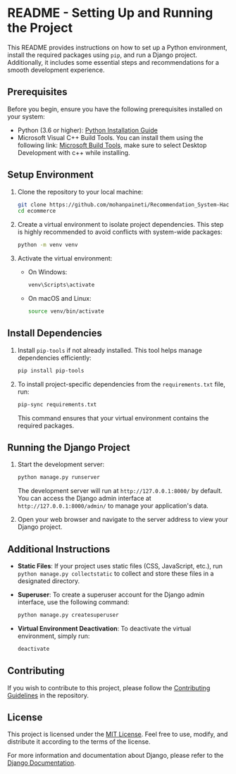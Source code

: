 # README - Setting Up and Running the Project

This README provides instructions on how to set up a Python environment, install the required packages using `pip`, and run a Django project. Additionally, it includes some essential steps and recommendations for a smooth development experience.

## Prerequisites

Before you begin, ensure you have the following prerequisites installed on your system:

- Python (3.6 or higher): [Python Installation Guide](https://www.python.org/downloads/)
- Microsoft Visual C++ Build Tools. You can install them using the following link:  [Microsoft Build  Tools](https://visualstudio.microsoft.com/visual-cpp-build-tools/), make sure to select Desktop Development with c++ while installing.

## Setup Environment

1. Clone the repository to your local machine:

   ```bash
   git clone https://github.com/mohanpaineti/Recommendation_System-Hackathon.git
   cd ecommerce 
   ```

2. Create a virtual environment to isolate project dependencies. This step is highly recommended to avoid conflicts with system-wide packages:

   ```bash
   python -m venv venv
   ```

3. Activate the virtual environment:

   - On Windows:

     ```bash
     venv\Scripts\activate
     ```

   - On macOS and Linux:

     ```bash
     source venv/bin/activate
     ```

## Install Dependencies

1. Install `pip-tools` if not already installed. This tool helps manage dependencies efficiently:

   ```bash
   pip install pip-tools
   ```

2. To install project-specific dependencies from the `requirements.txt` file, run:

   ```bash
   pip-sync requirements.txt
   ```

   This command ensures that your virtual environment contains the required packages.


## Running the Django Project

1. Start the development server:

   ```bash
   python manage.py runserver
   ```

   The development server will run at `http://127.0.0.1:8000/` by default. You can access the Django admin interface at `http://127.0.0.1:8000/admin/` to manage your application's data.

2. Open your web browser and navigate to the server address to view your Django project.

## Additional Instructions

- **Static Files**: If your project uses static files (CSS, JavaScript, etc.), run `python manage.py collectstatic` to collect and store these files in a designated directory.

- **Superuser**: To create a superuser account for the Django admin interface, use the following command:

  ```bash
  python manage.py createsuperuser
  ```

- **Virtual Environment Deactivation**: To deactivate the virtual environment, simply run:

  ```bash
  deactivate
  ```

## Contributing

If you wish to contribute to this project, please follow the [Contributing Guidelines](CONTRIBUTING.md) in the repository.

## License

This project is licensed under the [MIT License](LICENSE). Feel free to use, modify, and distribute it according to the terms of the license.

For more information and documentation about Django, please refer to the [Django Documentation](https://docs.djangoproject.com/).

